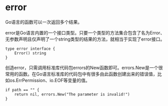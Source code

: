 # error

Go语言的函数可以一次返回多个结果。

error是Go语言内置的一个接口类型。只要一个类型的方法集合包含了名为Error、无参数声明且仅声明了一个string类型的结果的方法，就相当于实现了error接口。
```
type error interface { 
    Error() string
}
```

创造error，只需调用标准库代码包errors的New函数即可。errors.New是一个很常用的函数。在Go语言标准库的代码包中有很多由此函数创建出来的错误值，比如os.ErrPermission、io.EOF等变量的值。
```
if path == "" {
    return nil, errors.New("The parameter is invalid!")
}  
```
























